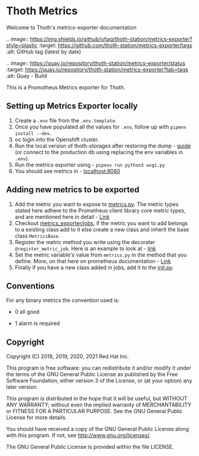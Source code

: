 # Thoth Metrics

Welcome to Thoth's metrics-exporter documentation

.. image:: https://img.shields.io/github/v/tag/thoth-station/metrics-exporter?style=plastic
  :target: https://github.com/thoth-station/metrics-exporter/tags
  :alt: GitHub tag (latest by date)

.. image:: https://quay.io/repository/thoth-station/metrics-exporter/status
  :target: https://quay.io/repository/thoth-station/metrics-exporter?tab=tags
  :alt: Quay - Build

This is a Promotheus Metrics exporter for Thoth.

## Setting up Metrics Exporter locally

1. Create a `.env` file from the `.env.template`.
2. Once you have populated all the values for `.env`, follow up with `pipenv install --dev`.
3. oc login into the Openshift cluster.
4. Run the local version of thoth-storages after restoring the dump - [guide](https://github.com/thoth-station/storages#running-postgresql-locally) (or connect to the production db using replacing the env variables in `.env`).
5. Run the metrics exporter using - `pipenv run python3 wsgi.py`
6. You should see metrics in - [localhost:8080](http://localhost:8080)

## Adding new metrics to be exported

1. Add the metric you want to expose to [metrics.py](https://github.com/thoth-station/metrics-exporter/blob/master/thoth/metrics_exporter/metrics.py). The metric types stated here adhere to the Prometheus client library core metric types, and are mentioned here in detail - [Link](https://prometheus.io/docs/concepts/metric_types/)
2. Checkout [metrics_exporter/jobs](https://github.com/thoth-station/metrics-exporter/tree/master/thoth/metrics_exporter/jobs), if the metric you want to add belongs to a existing class add to it else create a new class and inherit the base class `MetricsBase`.
3. Register the metric method you write using the decorater `@register_metric_job`. Here is an example to look at - [link](https://github.com/thoth-station/metrics-exporter/blob/a48247fc6a28ec5e2d6ac1f1703c5a8d77a711f5/thoth/metrics_exporter/jobs/pypi.py#L37)
4. Set the metric variable's value from `metrics.py` in the method that you define. More, on that here on prometheus documentation - [Link](https://github.com/prometheus/client_python#gauge)
5. Finally if you have a new class added in jobs, add it to the [init.py](https://github.com/thoth-station/metrics-exporter/blob/master/thoth/metrics_exporter/jobs/__init__.py).

## Conventions

For any binary metrics the convention used is:

- 0 all good

- 1 alarm is required

## Copyright

Copyright (C) 2018, 2019, 2020, 2021 Red Hat Inc.

This program is free software: you can redistribute it and/or modify
it under the terms of the GNU General Public License as published by
the Free Software Foundation, either version 3 of the License, or
(at your option) any later version.

This program is distributed in the hope that it will be useful,
but WITHOUT ANY WARRANTY; without even the implied warranty of
MERCHANTABILITY or FITNESS FOR A PARTICULAR PURPOSE. See the
GNU General Public License for more details.

You should have received a copy of the GNU General Public License
along with this program. If not, see <http://www.gnu.org/licenses/>.

The GNU General Public License is provided within the file LICENSE.
